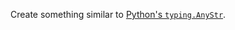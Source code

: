 Create something similar to [Python's `typing.AnyStr`].

[Python's `typing.AnyStr`]: https://docs.python.org/3/library/typing.html#typing.AnyStr
